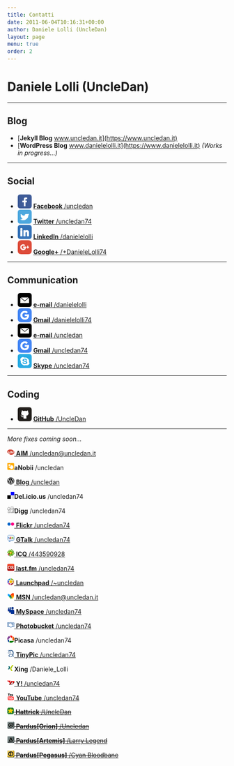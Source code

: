 ```yaml
---
title: Contatti
date: 2011-06-04T10:16:31+00:00
author: Daniele Lolli (UncleDan)
layout: page
menu: true
order: 2
---
```

# Daniele Lolli (UncleDan)
---
## Blog
- [**Jekyll Blog** www.uncledan.it](https://www.uncledan.it)
- [**WordPress Blog** www.danielelolli.it](https://www.danielelolli.it) *(Works in progress...)*
---
## Social
- ![Facebook](/socicon/32/facebook.png) [**Facebook** /uncledan](http://facebook.com/uncledan)
- ![Twitter](/socicon/32/twitter.png) [**Twitter** /uncledan74](http://www.twitter.com/uncledan74)
- ![LinkedIn](/socicon/32/linkedin.png) [**LinkedIn** /danielelolli](http://www.linkedin.com/in/danielelolli)
- ![Google+](/wp-content/uploads/2011/06/googleplus.png) [**Google+** /+DanieleLolli74](https://plus.google.com/+DanieleLolli74)
---
## Communication
- ![e-mail](/socicon/32/mail.png) [**e-mail** /danielelolli](mailto:posta@danielelolli.it)
- ![Gmail](/wp-content/uploads/2011/06/google.png) [**Gmail** /danielelolli74](mailto:danielelolli74@gmail.com)
- ![e-mail](/socicon/32/mail.png) [**e-mail** /uncledan](mailto:uncledan@uncledan.it)
- ![Gmail](/wp-content/uploads/2011/06/google.png) [**Gmail** /uncledan74](mailto:uncledan74@gmail.com)
- ![Skype](/socicon/32/skype.png) [**Skype** /uncledan74](skype:uncledan74?chat)
---
## Coding
- ![GitHub](/socicon/32/github.png) [**GitHub** /UncleDan](https://github.com/UncleDan)

---

*More fixes coming soon...*


<a rel="me communication" href="aim:GoIM?screenname=uncledan@uncledan.it" target="_blank"><img src="/wp-content/uploads/showyourself_images/aim.png" alt="AIM" /> <strong>AIM</strong> /uncledan@uncledan.it</a>
  
 <img src="/wp-content/uploads/showyourself_images/anobii.png" alt="aNobii" width="16" height="16" />**aNobii** /uncledan
  
<a rel="me blog" href=""><img src="/wp-content/uploads/showyourself_images/blog.png" alt="Blog" /> <strong>Blog</strong> /uncledan</a>
  
 ![Del.icio.us](/wp-content/uploads/showyourself_images/delicious.png)**Del.icio.us** /uncledan74
  
 ![Digg](/wp-content/uploads/showyourself_images/digg.png)**Digg** /uncledan74
  
<a rel="me photos" href="http://www.flickr.com/photos/uncledan74" target="_blank"><img src="/wp-content/uploads/showyourself_images/flickr.png" alt="Flickr" /> <strong>Flickr</strong> /uncledan74</a>
  
<a rel="me communication" href="gtalk:chat?jid=uncledan74@gmail.com" target="_blank"><img src="/wp-content/uploads/showyourself_images/google-talk.png" alt="GTalk" /> <strong>GTalk</strong> /uncledan74</a>
  
<a rel="me communication" href="#" target="_blank"><img src="/wp-content/uploads/showyourself_images/icq.png" alt="ICQ" /> <strong>ICQ</strong> /443590928</a>
  
<a rel="me news" href="http://www.lastfm.it/user/uncledan74" target="_blank"><img src="/wp-content/uploads/2011/10/lastfm.png" alt="last.fm" /> <strong>last.fm</strong> /uncledan74</a>
  
<a rel="me resume" href="https://launchpad.net/~uncledan" target="_blank"><img src="/wp-content/uploads/2011/06/launchpad.png" alt="Launchpad" width="16" height="16" /> <strong>Launchpad</strong> /~uncledan</a>
  
<a rel="me communication" href="msnim:chat?contact=uncledan@uncledan.it" target="_blank"><img src="/wp-content/uploads/showyourself_images/msn.png" alt="MSN" /> <strong>MSN</strong> /uncledan@uncledan.it</a>
  
<a rel="me blog" href="http://www.myspace.com/uncledan74" target="_blank"><img src="/wp-content/uploads/showyourself_images/myspace.png" alt="MySpace" /> <strong>MySpace</strong> /uncledan74</a>
  
<a rel="me photos" href="http://s689.photobucket.com/albums/vv254/uncledan74/" target="_blank"><img src="/wp-content/uploads/showyourself_images/photobucket.png" alt="Photobucket" width="16" height="16" /> <strong>Photobucket</strong> /uncledan74</a>
  
 <img src="/wp-content/uploads/showyourself_images/picasa.png" alt="Picasa" width="16" height="16" />**Picasa** /uncledan74
  
<a rel="me photos" href="http://tinypic.com/uncledan74" target="_blank"><img src="/wp-content/uploads/showyourself_images/tinypics.png" alt="TinyPic" width="16" height="16" /> <strong>TinyPic</strong> /uncledan74</a>
  
 <img src="/wp-content/uploads/showyourself_images/xing.png" alt="Xing" width="16" height="16" />**Xing** /Daniele_Lolli
  
<a rel="me communication" href="ymsgr:sendim?uncledan74" target="_blank"><img src="/wp-content/uploads/showyourself_images/yahoo.png" alt="Yahoo! Messenger" /> <strong>Y!</strong> /uncledan74</a>
  
<a rel="me video" href="http://www.youtube.com/uncledan74" target="_blank"><img src="/wp-content/uploads/showyourself_images/youtube.png" alt="YouTube" /> <strong>YouTube</strong> /uncledan74</a>
  
<strike><a rel="me resume" href="http://www.hattrick.org/Club/Manager/?userId=2195308" target="_blank"><img src="/wp-content/uploads/showyourself_images/hattrick.png" alt="Hattrick" /> <strong>Hattrick</strong> /UncleDan</a></strike>
  
<strike><a rel="me resume" href="http://orion.pardus.at/sendmsg.php?to=Uncledan" target="_blank"><img src="/wp-content/uploads/showyourself_images/pardus_orion.png" alt="Pardus[Orion]" /> <strong>Pardus[Orion]</strong> /Uncledan</a></strike>
  
<strike><a rel="me resume" href="http://artemis.pardus.at/sendmsg.php?to=Larry Legend" target="_blank"><img src="/wp-content/uploads/showyourself_images/pardus_artemis.png" alt="Pardus[Artemis]" /> <strong>Pardus[Artemis]</strong> /Larry Legend</a></strike>
  
<strike><a rel="me resume" href="http://pegasus.pardus.at/sendmsg.php?to=Cyan Bloodbane" target="_blank"><img src="/wp-content/uploads/showyourself_images/pardus_pegasus.png" alt="Pardus[Pegasus]" /> <strong>Pardus[Pegasus]</strong> /Cyan Bloodbane</a></strike>
